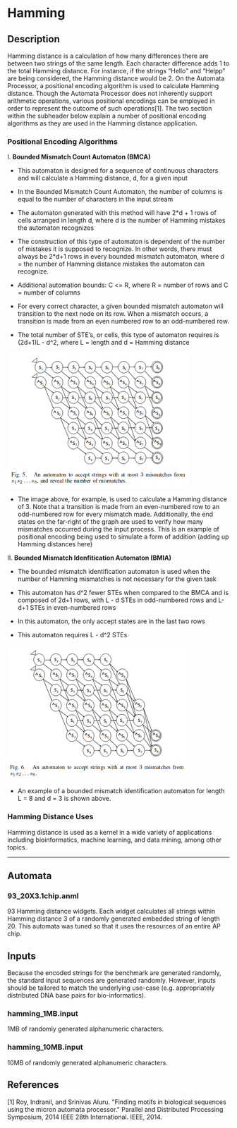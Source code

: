 # Hamming

## Description
Hamming distance is a calculation of how many differences there are between two strings of the same length. Each character difference adds 1 to the total Hamming distance. For instance, if the strings “Hello” and “Helpp” are being considered, the Hamming distance would be 2. On the Automata Processor, a positional encoding algorithm is used to calculate Hamming distance. Though the Automata Processor does not inherently support arithmetic operations, various positional encodings can be employed in order to represent the outcome of such operations[1]. The two section within the subheader below explain a number of positional encoding algorithms as they are used in the Hamming distance application. 


### Positional Encoding Algorithms
I. **Bounded Mismatch Count Automaton (BMCA)**
- This automaton is designed for a sequence of continuous characters and will calculate a Hamming distance, d, for a given input

- In the Bounded Mismatch Count Automaton, the number of columns is equal to the number of characters in the input stream

- The automaton generated with this method will have 2*d + 1 rows of cells arranged in length d, where d is the number of Hamming mistakes the automaton recognizes

- The construction of this type of automaton is dependent of the number of mistakes it is supposed to recognize. In other words, there must always be 2*d+1 rows in every bounded mismatch automaton, where d = the number of Hamming distance mistakes the automaton can recognize.

- Additional automation bounds:  C <= R, where R = number of rows and C = number of columns

- For every correct character, a given bounded mismatch automaton will transition to the next node on its row. When a mismatch occurs, a transition is made from an even numbered row to an odd-numbered row. 

- The total number of STE’s, or cells, this type of automaton requires is (2d+1)L - d^2, where L = length and d = Hamming distance 


![](images/hamming1.png?raw=true)

- The image above, for example, is used to calculate a Hamming distance of 3. Note that a transition is made from an even-numbered row to an odd-numbered row for every mismatch made. Additionally, the end states on the far-right of the graph are used to verify how many mismatches occurred during the input process. This is an example of positional encoding being used to simulate a form of addition (adding up Hamming distances here)

II. **Bounded Mismatch Idenfitication Automaton (BMIA)**
- The bounded mismatch identification automaton is used when the number of Hamming mismatches is not necessary for the given task

- This automaton has d^2 fewer STEs when compared to the BMCA and is composed of 2d+1 rows, with L - d STEs in odd-numbered rows and L-d+1 STEs in even-numbered rows

- In this automaton, the only accept states are in the last two rows 

- This automaton requires L - d^2 STEs

![](images/hamming2.png?raw=true)

- An example of a bounded mismatch identification automaton for length L = 8 and d = 3 is shown above.


### Hamming Distance Uses
Hamming distance is used as a kernel in a wide variety of applications including bioinformatics, machine learning, and data mining, among other topics.

---

## Automata
### 93_20X3.1chip.anml
93 Hamming distance widgets. Each widget calculates all strings within Hamming distance 3 of a randomly generated embedded string of length 20. This automata was tuned so that it uses the resources of an entire AP chip.

## Inputs

Because the encoded strings for the benchmark are generated randomly, the standard input sequences are generated randomly. However, inputs should be tailored to match the underlying use-case (e.g. appropriately distributed DNA base pairs for bio-informatics).

### hamming_1MB.input
1MB of randomly generated alphanumeric characters.

### hamming_10MB.input
10MB of randomly generated alphanumeric characters.

## References
[1] Roy, Indranil, and Srinivas Aluru. "Finding motifs in biological sequences using the micron automata processor." Parallel and Distributed Processing Symposium, 2014 IEEE 28th International. IEEE, 2014.


